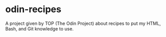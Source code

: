 # odin-recipes
A project given by TOP (The Odin Project) about recipes to put my HTML, Bash, and Git knowledge to use.
